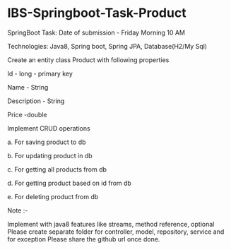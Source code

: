 # IBS-Springboot-Task-Product

SpringBoot Task:  Date of submission  - Friday Morning 10 AM

 

Technologies: Java8, Spring boot, Spring JPA, Database(H2/My Sql)

 

Create an entity class  Product with following properties
 

   Id - long - primary key

   Name - String

   Description - String

   Price -double

 

Implement  CRUD operations
 

  a. For saving product to db

  b. For updating product in db

  c. For getting all products from db

  d. For getting product based on id from db

  e. For deleting product from db

 

Note :-

Implement with java8  features like streams, method reference, optional
Please create separate folder for controller, model, repository, service and for exception
Please share the github url once done.
 
